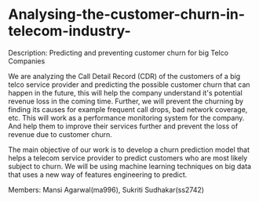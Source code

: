 # Analysing-the-customer-churn-in-telecom-industry-

Description: Predicting and preventing customer churn for big Telco Companies

We are analyzing the Call Detail Record (CDR) of the customers of a big telco service provider and predicting the possible customer churn that can happen in the future, this will help the company understand it's potential revenue loss in the coming time. Further, we will prevent the churning by finding its causes for example frequent call drops, bad network coverage, etc. This will work as a performance monitoring system for the company. And help them to improve their services further and prevent the loss of revenue due to customer churn. 

The main objective of our work is to develop a churn prediction model that helps a telecom service provider to predict customers who are most likely subject to churn. We will be using machine learning techniques on big data that uses a new way of features engineering to predict.

Members: Mansi Agarwal(ma996), Sukriti Sudhakar(ss2742)

